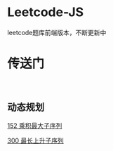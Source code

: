 # Leetcode-JS
leetcode题库前端版本，不断更新中

# 传送门


<br/>


## 动态规划

[152 乘积最大子序列](https://github.com/xuelq007/Leetcode-JS/blob/master/%E5%8A%A8%E6%80%81%E8%A7%84%E5%88%92/152%20%E4%B9%98%E7%A7%AF%E6%9C%80%E5%A4%A7%E5%AD%90%E5%BA%8F%E5%88%97.html)

[300 最长上升子序列](https://github.com/xuelq007/Leetcode-JS/blob/master/%E5%8A%A8%E6%80%81%E8%A7%84%E5%88%92/300%20%E6%9C%80%E9%95%BF%E4%B8%8A%E5%8D%87%E5%AD%90%E5%BA%8F%E5%88%97.html)
